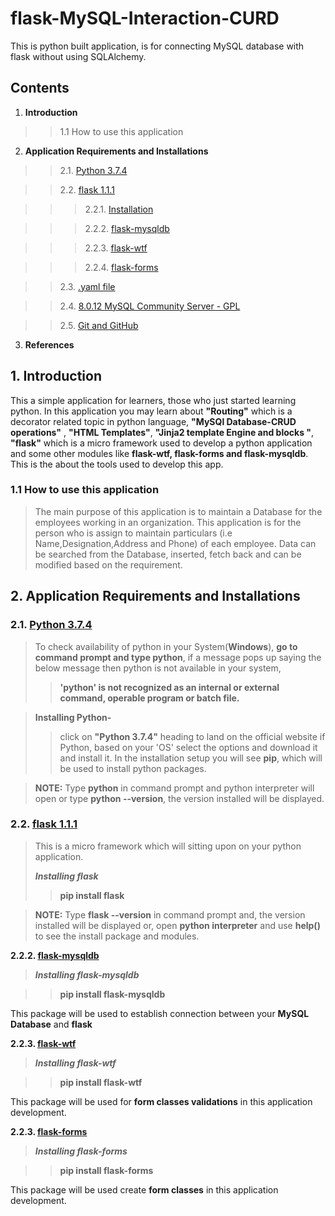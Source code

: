 # flask-MySQL-Interaction-CURD
This is python built application, is for connecting MySQL database with flask without using SQLAlchemy.


## Contents
1. **Introduction**
>>1.1 How to use this application


2. **Application Requirements and Installations**

  

>>2.1.     [Python 3.7.4](https://www.python.org/downloads/)  

  

>>2.2. [flask 1.1.1](https://flask.palletsprojects.com/en/1.1.x/installation/)

  

>>>2.2.1. [Installation](https://flask.palletsprojects.com/en/1.1.x/installation/#install-flask)

  

>>>2.2.2. [flask-mysqldb](https://flask-mysqldb.readthedocs.io/en/latest/)

  

>>>2.2.3. [flask-wtf](https://flask-wtf.readthedocs.io/en/stable/install.html)

>>> 2.2.4. [flask-forms](https://flask-wtf.readthedocs.io/en/stable/install.html)

  

>>2.3.  [.yaml file](https://pyyaml.org/wiki/PyYAMLDocumentation)

  

>>2.4. [8.0.12 MySQL Community Server - GPL](https://downloads.mysql.com/archives/community/)

  

>>2.5. [Git and GitHub](https://git-scm.com/download/win)

  

3. **References**
 
 ## 1. Introduction
 This a simple application for learners, those who just started learning python.
 In this application you may learn about __"Routing"__ which is a decorator related topic in python language, __"MySQl Database-CRUD operations"__ , __"HTML Templates"__, __"Jinja2 template Engine and  blocks "__, __"flask"__ which is a micro framework used to develop a python application and some other modules like __flask-wtf, flask-forms and flask-mysqldb__. This is the about the tools used to develop this app.
 
### 1.1 How to use this application
 
>The main purpose of this application is to maintain a Database for the employees working in an organization. This application is for the person who is assign to maintain particulars (i.e Name,Designation,Address and Phone)  of each employee. Data can be searched from the Database, inserted, fetch back and can be modified based on the requirement. 

## 2. Application Requirements and Installations

### 2.1. [Python 3.7.4](https://www.python.org/downloads/)

> To check availability of python in your System(__Windows__), __go to command prompt and type python__, if a message pops up saying the below message then python is not available in your system,
>> __'python' is not recognized as an internal or external command, operable program or batch file.__

> **Installing Python-**
>> click on __"Python 3.7.4"__ heading to land on the official website if Python, based on your 'OS' select the options and download it and install it. In the installation setup you will see __pip__, which will be used to install python packages.

> __NOTE:__ Type __python__ in command prompt and python interpreter will open or type __python --version__, the version installed will be displayed.

### 2.2. [flask 1.1.1](https://flask.palletsprojects.com/en/1.1.x/installation/)
>This is a micro framework which will sitting upon on your python application.
>
> ***Installing flask***
> >__pip install flask__

>__NOTE:__ Type __flask --version__ in command prompt and, the version installed will be displayed or, open __python interpreter__ and use __help()__ to see the install package and modules.

 **2.2.2. [flask-mysqldb](https://flask-mysqldb.readthedocs.io/en/latest/)**

> ***Installing flask-mysqldb***

> >__pip install flask-mysqldb__

This package will be used to establish connection between your __MySQL Database__ and __flask__   

**2.2.3. [flask-wtf](https://flask-wtf.readthedocs.io/en/stable/install.html)**

> ***Installing flask-wtf***

> >__pip install flask-wtf__

This package will be used for __form classes validations__ in this application development.

**2.2.3. [flask-forms](https://flask-wtf.readthedocs.io/en/stable/install.html)**

> ***Installing flask-forms***

> >__pip install flask-forms__

This package will be used create __form classes__ in this application development.







 